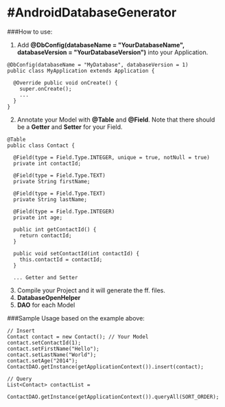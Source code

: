 #AndroidDatabaseGenerator
========================

###How to use:

1. Add **@DbConfig(databaseName = "YourDatabaseName", databaseVersion = "YourDatabaseVersion")** into your Application.


```
@DbConfig(databaseName = "MyDatabase", databaseVersion = 1)
public class MyApplication extends Application {

  @Override public void onCreate() {
    super.onCreate();
    ...
  }
}
```

2. Annotate your Model with **@Table** and **@Field**. Note that there should be a **Getter** and **Setter** for your Field.


```
@Table
public class Contact {

  @Field(type = Field.Type.INTEGER, unique = true, notNull = true)
  private int contactId;

  @Field(type = Field.Type.TEXT)
  private String firstName;

  @Field(type = Field.Type.TEXT)
  private String lastName;

  @Field(type = Field.Type.INTEGER)
  private int age;

  public int getContactId() {
    return contactId;
  }

  public void setContactId(int contactId) {
    this.contactId = contactId;
  }
  
  ... Getter and Setter

```

3. Compile your Project and it will generate the ff. files.
  1. **DatabaseOpenHelper**
  2. **DAO** for each Model
  
  
###Sample Usage based on the example above:

```
// Insert
Contact contact = new Contact(); // Your Model
contact.setContactId(1);
contact.setFirstName("Hello");
contact.setLastName("World");
contact.setAge("2014");
ContactDAO.getInstance(getApplicationContext()).insert(contact);

// Query
List<Contact> contactList = 
    ContactDAO.getInstance(getApplicationContext()).queryAll(SORT_ORDER);
```
